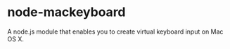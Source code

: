 node-mackeyboard
================

A node.js module that enables you to create virtual keyboard input on Mac OS X.
